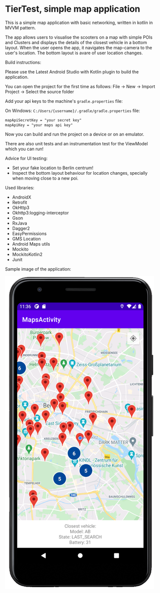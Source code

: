 # TierTest, simple map application

This is a simple map application with basic networking, written in kotlin in MVVM pattern.
 
The app allows users to visualise the scooters on a map with simple POIs and Clusters and displays the details of the closest vehicle in a bottom layout. When the user opens the app, it navigates the map-camera to the user's location. The bottom layout is avare of user location changes. 

Build instructions:

Please use the Latest Android Studio with Kotlin plugin to build the application.

You can open the project for the first time as follows:
File -> New -> Import Project -> Select the source folder

Add your api keys to the machine's `gradle.properties` file:

On Windows: `C:/Users/{username}/.gradle/gradle.properties` file:

```
mapApiSecretKey = "your secret key"
mapApiKey = "your maps api key"
```

Now you can build and run the project on a device or on an emulator.

There are also unit tests and an instrumentation test for the ViewModel which you can run!

Advice for UI testing:
- Set your fake location to Berlin centrum!
- Inspect the bottom layout behaviour for location changes, specially when moving close to a new poi.

Used libraries: 
- AndroidX
- Retrofit
- OkHttp3
- Okhttp3:logging-interceptor
- Gson
- RxJava
- Dagger2
- EasyPermissions
- GMS Location
- Android Maps utils
- Mockito
- MockitoKotlin2
- Junit

Sample image of the application: 

![sample image](images/sample.PNG)

